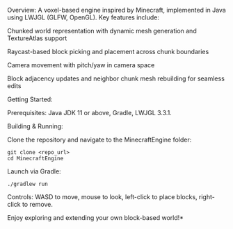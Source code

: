 Overview: A voxel-based engine inspired by Minecraft, implemented in Java using LWJGL (GLFW, OpenGL). Key features include:

Chunked world representation with dynamic mesh generation and TextureAtlas support

Raycast-based block picking and placement across chunk boundaries

Camera movement with pitch/yaw in camera space

Block adjacency updates and neighbor chunk mesh rebuilding for seamless edits

Getting Started:

Prerequisites: Java JDK 11 or above, Gradle, LWJGL 3.3.1.

Building & Running:

Clone the repository and navigate to the MinecraftEngine folder:

```
git clone <repo_url>
cd MinecraftEngine
```
Launch via Gradle:

```
./gradlew run
```

Controls: WASD to move, mouse to look, left-click to place blocks, right-click to remove.

Enjoy exploring and extending your own block-based world!*
